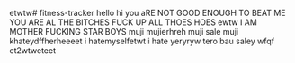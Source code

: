 etwtw# fitness-tracker
hello
hi
you aRE NOT GOOD ENOUGH TO BEAT ME
YOU ARE AL THE BITCHES 
FUCK UP ALL THOES HOES ewtw
I AM MOTHER  FUCKING STAR BOYS muji
mujierhreh
muji sale
muji khateydffherheeeet
i hatemyselfetwt
i hate   yeryryw
tero bau saley
wfqf
et2wtweteet

